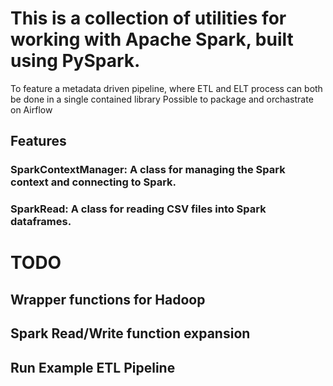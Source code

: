 # This is a collection of utilities for working with Apache Spark, built using PySpark.

To feature a metadata driven pipeline, where ETL and ELT process can both be done in a single contained library
Possible to package and orchastrate on Airflow

## Features

### SparkContextManager: A class for managing the Spark context and connecting to Spark.
### SparkRead: A class for reading CSV files into Spark dataframes.


# TODO

## Wrapper functions for Hadoop

## Spark Read/Write function expansion

## Run Example ETL Pipeline
